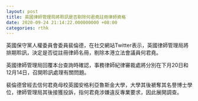 ```yaml
---
layout: post
title: 英國律師管理局將聆訊是否剔除何君堯註冊律師資格
date: 2020-09-24 21:14:22.000000000 +08:00
categories: rthk
---
```


英國保守黨人權委員會委員裴倫德，在社交網站Twitter表示，英國律師管理局將排期聆訊，決定是否從註冊律師名冊，剔除本港立法會議員何君堯。

英國律師管理局回覆本台查詢時確認，事務律師紀律審裁處將分別在下月20日和12月14日，召開聆訊處理有關問題。

裴倫德曾經去信何君堯母校英國安格利亞魯斯金大學，大學其後褫奪其名譽博士學位，律師管理局其後接獲投訴，指何君堯涉嫌違反專業要求，因此展開調查。
